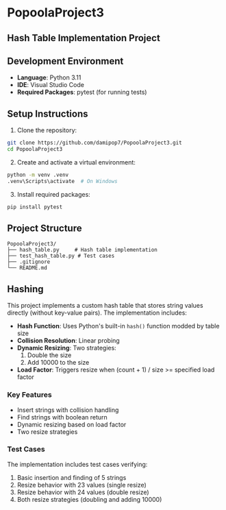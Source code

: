 # PopoolaProject3

## Hash Table Implementation Project

## Development Environment
- **Language**: Python 3.11
- **IDE**: Visual Studio Code
- **Required Packages**: pytest (for running tests)

## Setup Instructions

1. Clone the repository:
```bash
git clone https://github.com/damipop7/PopoolaProject3.git
cd PopoolaProject3
```

2. Create and activate a virtual environment:
```bash
python -m venv .venv
.venv\Scripts\activate  # On Windows
```

3. Install required packages:
```bash
pip install pytest
```

## Project Structure
```
PopoolaProject3/
├── hash_table.py     # Hash table implementation
├── test_hash_table.py # Test cases
├── .gitignore
└── README.md
```

## Hashing
This project implements a custom hash table that stores string values directly (without key-value pairs). The implementation includes:

- **Hash Function**: Uses Python's built-in `hash()` function modded by table size
- **Collision Resolution**: Linear probing
- **Dynamic Resizing**: Two strategies:
  1. Double the size
  2. Add 10000 to the size
- **Load Factor**: Triggers resize when (count + 1) / size >= specified load factor

### Key Features
- Insert strings with collision handling
- Find strings with boolean return
- Dynamic resizing based on load factor
- Two resize strategies

### Test Cases
The implementation includes test cases verifying:
1. Basic insertion and finding of 5 strings
2. Resize behavior with 23 values (single resize)
3. Resize behavior with 24 values (double resize)
4. Both resize strategies (doubling and adding 10000)